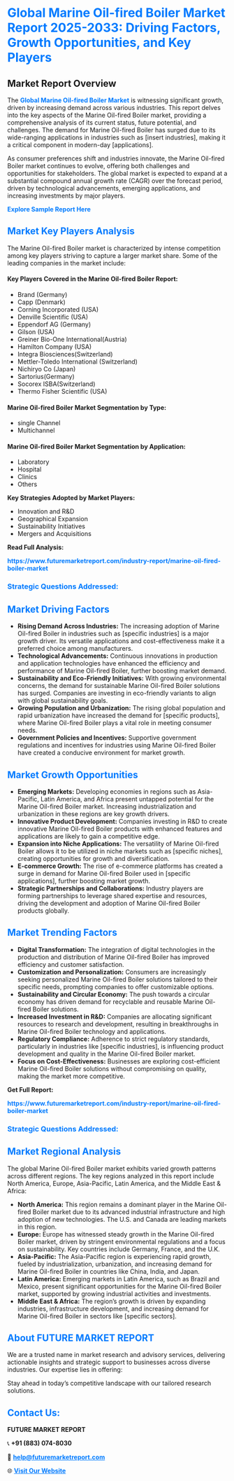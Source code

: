 <h1 style="color: #007BFF;">Global Marine Oil-fired Boiler Market Report 2025-2033: Driving Factors, Growth Opportunities, and Key Players</h1>

<section id="overview">
<h2>Market Report Overview</h2>
<p>The <a href="https://www.futuremarketreport.com/industry-report/marine-oil-fired-boiler-market" style="color: #007BFF; text-decoration: none;"><strong>Global Marine Oil-fired Boiler Market</strong></a> is witnessing significant growth, driven by increasing demand across various industries. This report delves into the key aspects of the Marine Oil-fired Boiler market, providing a comprehensive analysis of its current status, future potential, and challenges. The demand for Marine Oil-fired Boiler has surged due to its wide-ranging applications in industries such as [insert industries], making it a critical component in modern-day [applications].</p>
<p>As consumer preferences shift and industries innovate, the Marine Oil-fired Boiler market continues to evolve, offering both challenges and opportunities for stakeholders. The global market is expected to expand at a substantial compound annual growth rate (CAGR) over the forecast period, driven by technological advancements, emerging applications, and increasing investments by major players.</p>
</section>

<section id="overview">
<p><a href="https://www.futuremarketreport.com/request-sample/reportId=33611" style="color: #007BFF; text-decoration: none;"><strong>Explore Sample Report Here</strong></a></p>
</section>

<section id="key-players">
<h2 style="color: #007BFF;">Market Key Players Analysis</h2>
<p>The Marine Oil-fired Boiler market is characterized by intense competition among key players striving to capture a larger market share. Some of the leading companies in the market include:</p>
<h4>Key Players Covered in the Marine Oil-fired Boiler Report:</h4>
<ul><li>Brand (Germany)</li><li>Capp (Denmark)</li><li>Corning Incorporated (USA)</li><li>Denville Scientific (USA)</li><li>Eppendorf AG (Germany)</li><li>Gilson (USA)</li><li>Greiner Bio-One International(Austria)</li><li>Hamilton Company (USA)</li><li>Integra Biosciences(Switzerland)</li><li>Mettler-Toledo International (Switzerland)</li><li>Nichiryo Co (Japan)</li><li>Sartorius(Germany)</li><li>Socorex ISBA(Switzerland)</li><li>Thermo Fisher Scientific (USA)</li></ul>
<h4>Marine Oil-fired Boiler Market Segmentation by Type:</h4>
<ul><li>single Channel</li><li>Multichannel</li></ul>

<h4>Marine Oil-fired Boiler Market Segmentation by Application:</h4>
<ul><li>Laboratory</li><li>Hospital</li><li>Clinics</li><li>Others</li></ul>
<p><strong>Key Strategies Adopted by Market Players:</strong></p>
<ul>
<li>Innovation and R&D</li>
<li>Geographical Expansion</li>
<li>Sustainability Initiatives</li>
<li>Mergers and Acquisitions</li>
</ul>
</section>

<section>
<p><strong>Read Full Analysis: </strong></p><a href="https://www.futuremarketreport.com/industry-report/marine-oil-fired-boiler-market" style="color: #007BFF; text-decoration: none;"><strong>https://www.futuremarketreport.com/industry-report/marine-oil-fired-boiler-market</strong></a>
<h3 style="color: #007BFF;">Strategic Questions Addressed:</h3>
</section>

<section id="driving-factors">
<h2 style="color: #007BFF;">Market Driving Factors</h2>
<ul>
<li><strong>Rising Demand Across Industries:</strong> The increasing adoption of Marine Oil-fired Boiler in industries such as [specific industries] is a major growth driver. Its versatile applications and cost-effectiveness make it a preferred choice among manufacturers.</li>
<li><strong>Technological Advancements:</strong> Continuous innovations in production and application technologies have enhanced the efficiency and performance of Marine Oil-fired Boiler, further boosting market demand.</li>
<li><strong>Sustainability and Eco-Friendly Initiatives:</strong> With growing environmental concerns, the demand for sustainable Marine Oil-fired Boiler solutions has surged. Companies are investing in eco-friendly variants to align with global sustainability goals.</li>
<li><strong>Growing Population and Urbanization:</strong> The rising global population and rapid urbanization have increased the demand for [specific products], where Marine Oil-fired Boiler plays a vital role in meeting consumer needs.</li>
<li><strong>Government Policies and Incentives:</strong> Supportive government regulations and incentives for industries using Marine Oil-fired Boiler have created a conducive environment for market growth.</li>
</ul>
</section>

<section id="growth-opportunities">
<h2 style="color: #007BFF;">Market Growth Opportunities</h2>
<ul>
<li><strong>Emerging Markets:</strong> Developing economies in regions such as Asia-Pacific, Latin America, and Africa present untapped potential for the Marine Oil-fired Boiler market. Increasing industrialization and urbanization in these regions are key growth drivers.</li>
<li><strong>Innovative Product Development:</strong> Companies investing in R&D to create innovative Marine Oil-fired Boiler products with enhanced features and applications are likely to gain a competitive edge.</li>
<li><strong>Expansion into Niche Applications:</strong> The versatility of Marine Oil-fired Boiler allows it to be utilized in niche markets such as [specific niches], creating opportunities for growth and diversification.</li>
<li><strong>E-commerce Growth:</strong> The rise of e-commerce platforms has created a surge in demand for Marine Oil-fired Boiler used in [specific applications], further boosting market growth.</li>
<li><strong>Strategic Partnerships and Collaborations:</strong> Industry players are forming partnerships to leverage shared expertise and resources, driving the development and adoption of Marine Oil-fired Boiler products globally.</li>
</ul>
</section>

<section id="trending-factors">
<h2 style="color: #007BFF;">Market Trending Factors</h2>
<ul>
<li><strong>Digital Transformation:</strong> The integration of digital technologies in the production and distribution of Marine Oil-fired Boiler has improved efficiency and customer satisfaction.</li>
<li><strong>Customization and Personalization:</strong> Consumers are increasingly seeking personalized Marine Oil-fired Boiler solutions tailored to their specific needs, prompting companies to offer customizable options.</li>
<li><strong>Sustainability and Circular Economy:</strong> The push towards a circular economy has driven demand for recyclable and reusable Marine Oil-fired Boiler solutions.</li>
<li><strong>Increased Investment in R&D:</strong> Companies are allocating significant resources to research and development, resulting in breakthroughs in Marine Oil-fired Boiler technology and applications.</li>
<li><strong>Regulatory Compliance:</strong> Adherence to strict regulatory standards, particularly in industries like [specific industries], is influencing product development and quality in the Marine Oil-fired Boiler market.</li>
<li><strong>Focus on Cost-Effectiveness:</strong> Businesses are exploring cost-efficient Marine Oil-fired Boiler solutions without compromising on quality, making the market more competitive.</li>
</ul>
</section>

<section>
<p><strong>Get Full Report: </strong></p><a href="https://www.futuremarketreport.com/industry-report/marine-oil-fired-boiler-market" style="color: #007BFF; text-decoration: none;"><strong>https://www.futuremarketreport.com/industry-report/marine-oil-fired-boiler-market</strong></a>
<h3 style="color: #007BFF;">Strategic Questions Addressed:</h3>
</section>


<section id="regional-analysis">
<h2 style="color: #007BFF;">Market Regional Analysis</h2>
<p>The global Marine Oil-fired Boiler market exhibits varied growth patterns across different regions. The key regions analyzed in this report include North America, Europe, Asia-Pacific, Latin America, and the Middle East & Africa:</p>
<ul>
<li><strong>North America:</strong> This region remains a dominant player in the Marine Oil-fired Boiler market due to its advanced industrial infrastructure and high adoption of new technologies. The U.S. and Canada are leading markets in this region.</li>
<li><strong>Europe:</strong> Europe has witnessed steady growth in the Marine Oil-fired Boiler market, driven by stringent environmental regulations and a focus on sustainability. Key countries include Germany, France, and the U.K.</li>
<li><strong>Asia-Pacific:</strong> The Asia-Pacific region is experiencing rapid growth, fueled by industrialization, urbanization, and increasing demand for Marine Oil-fired Boiler in countries like China, India, and Japan.</li>
<li><strong>Latin America:</strong> Emerging markets in Latin America, such as Brazil and Mexico, present significant opportunities for the Marine Oil-fired Boiler market, supported by growing industrial activities and investments.</li>
<li><strong>Middle East & Africa:</strong> The region’s growth is driven by expanding industries, infrastructure development, and increasing demand for Marine Oil-fired Boiler in sectors like [specific sectors].</li>
</ul>
</section>

<footer>
<h2 style="color: #007BFF;">About FUTURE MARKET REPORT</h2>
<p>We are a trusted name in market research and advisory services, delivering actionable insights and strategic support to businesses across diverse industries. Our expertise lies in offering:</p>

<p>Stay ahead in today’s competitive landscape with our tailored research solutions.</p>

<h2 style="color: #007BFF;">Contact Us:</h2>
<p><strong>FUTURE MARKET REPORT</strong></p>
<p>📞 <strong>+91 (883) 074-8030</strong></p>
<p>📧 <strong><a href="mailto:help@futuremarketreport.com" style="color: #007BFF;">help@futuremarketreport.com</a></strong></p>
<p>🌐 <strong><a href="https://www.futuremarketreport.com/" style="color: #007BFF;">Visit Our Website</a></strong></p>
</footer>